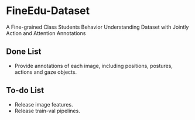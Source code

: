 # FineEdu-Dataset
 A Fine-grained Class Students Behavior Understanding Dataset with Jointly Action and Attention Annotations

## Done List
* Provide annotations of each image, including positions, postures, actions and gaze objects.

## To-do List
* Release image features.
* Release train-val pipelines.

